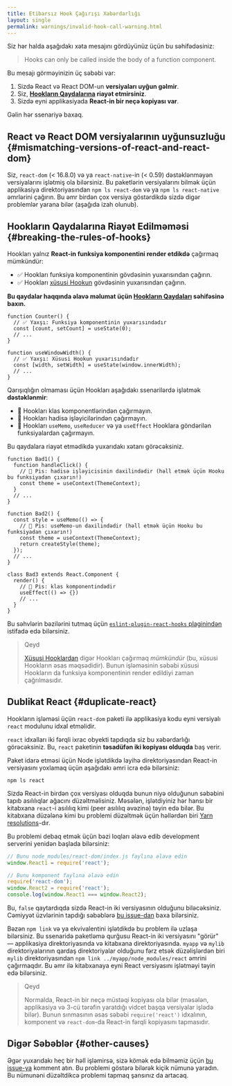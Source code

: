 ```yaml
---
title: Etibarsız Hook Çağırışı Xəbərdarlığı
layout: single
permalink: warnings/invalid-hook-call-warning.html
---
```


 Siz hər halda aşağıdakı xəta mesajını gördüyünüz üçün bu səhifədəsiniz:

 > Hooks can only be called inside the body of a function component.

Bu mesajı görməyinizin üç səbəbi var:

1. Sizdə React və React DOM-un **versiyaları uyğun gəlmir**.
2. Siz, **[Hookların Qaydalarına](/docs/hooks-rules.html) riayət etmirsiniz**.
3. Sizdə eyni applikasiyada **React-in bir neçə kopiyası var**.

Gəlin hər ssenariyə baxaq.

## React və React DOM versiyalarının uyğunsuzluğu {#mismatching-versions-of-react-and-react-dom}

Siz, `react-dom` (< 16.8.0) və ya `react-native`-in (< 0.59) dəstəklənməyən versiyalarını işlətmiş ola bilərsiniz. Bu paketlərin versiyalarını bilmək üçün applikasiya direktoriyasından `npm ls react-dom` və ya `npm ls react-native` əmrlərini çağırın. Bu əmr birdən çox versiya göstərdikdə sizdə digər problemlər yarana bilər (aşağıda izah olunub).

## Hookların Qaydalarına Riayət Edilməməsi {#breaking-the-rules-of-hooks}

Hookları yalnız **React-in funksiya komponentini render etdikdə** çağırmaq mümkündür:

* ✅ Hookları funksiya komponentinin gövdəsinin yuxarısından çağırın.
* ✅ Hookları [xüsusi Hookun](/docs/hooks-custom.html) gövdəsinin yuxarısından çağırın.

**Bu qaydalar haqqında əlavə məlumat üçün [Hookların Qaydaları](/docs/hooks-rules.html) səhifəsinə baxın.**

```js{2-3,8-9}
function Counter() {
  // ✅ Yaxşı: Funksiya komponentinin yuxarısındadır
  const [count, setCount] = useState(0);
  // ...
}

function useWindowWidth() {
  // ✅ Yaxşı: Xüsusi Hookun yuxarısındadır
  const [width, setWidth] = useState(window.innerWidth);
  // ...
}
```

Qarışıqlığın olmaması üçün Hookları aşağıdakı ssenarilərdə işlətmək **dəstəklənmir**:

* 🔴 Hookları klas komponentlərindən çağırmayın.
* 🔴 Hookları hadisə işləyicilərindən çağırmayın.
* 🔴 Hookları `useMemo`, `useReducer` və ya `useEffect` Hooklara göndərilən funksiyalardan çağırmayın.

Bu qaydalara riayət etmədikdə yuxarıdakı xətanı görəcəksiniz.

```js{3-4,11-12,20-21}
function Bad1() {
  function handleClick() {
    // 🔴 Pis: hadisə işləyicisinin daxilindədir (həll etmək üçün Hooku bu funksiyadan çıxarın!)
    const theme = useContext(ThemeContext);
  }
  // ...
}

function Bad2() {
  const style = useMemo(() => {
    // 🔴 Pis: useMemo-un daxilindədir (həll etmək üçün Hooku bu funksiyadan çıxarın!)
    const theme = useContext(ThemeContext);
    return createStyle(theme);
  });
  // ...
}

class Bad3 extends React.Component {
  render() {
    // 🔴 Pis: klas komponentindədir
    useEffect(() => {})
    // ...
  }
}
```

Bu səhvlərin bəzilərini tutmaq üçün [`eslint-plugin-react-hooks` plaginindən](https://www.npmjs.com/package/eslint-plugin-react-hooks) istifadə edə bilərsiniz.

>Qeyd
>
>[Xüsusi Hooklardan](/docs/hooks-custom.html) digər Hookları çağırmaq *mümkündür* (bu, xüsusi Hookların əsas məqsədidir). Bunun işləməsinin səbəbi xüsusi Hookların da funksiya komponentinin render edildiyi zaman çağrılmasıdır.


## Dublikat React {#duplicate-react}

Hookların işləməsi üçün `react-dom` paketi ilə applikasiya kodu eyni versiyalı `react` modulunu idxal etməlidir.

`react` idxalları iki fərqli ixrac obyekti tapdıqda siz bu xəbərdarlığı görəcəksiniz. Bu, `react` paketinin **təsadüfən iki kopiyası olduqda** baş verir.

Paket idarə etməsi üçün Node işlətdikdə layihə direktoriyasından React-in versiyasını yoxlamaq üçün aşağıdakı əmri icra edə bilərsiniz:

    npm ls react

Sizdə React-in birdən çox versiyası olduqda bunun niyə olduğunun səbəbini tapıb asılılıqlar ağacını düzəltməlisiniz. Məsələn, işlətdiyiniz hər hansı bir kitabxana `react`-i asılılıq kimi (peer asılılıq əvəzinə) təyin edə bilər. Bu kitabxana düzələnə kimi bu problemi düzəltmək üçün həllərdən biri [Yarn resolutions](https://yarnpkg.com/lang/en/docs/selective-version-resolutions/)-dır.

Bu problemi debaq etmək üçün bəzi loqları əlavə edib development serverini yenidən başlada bilərsiniz:

```js
// Bunu node_modules/react-dom/index.js faylına əlavə edin
window.React1 = require('react');

// Bunu komponent faylına əlavə edin
require('react-dom');
window.React2 = require('react');
console.log(window.React1 === window.React2);
```

Bu, `false` qaytardıqda sizdə React-in iki versiyasının olduğunu biləcəksiniz. Cəmiyyət üzvlərinin tapdığı səbəblərə [bu issue-dan](https://github.com/facebook/react/issues/13991) baxa bilərsiniz.

Bəzən `npm link` və ya ekvivalentini işlətdikdə bu problem ilə uzlaşa bilərsiniz. Bu ssenaridə paketləmə qurğusu React-in iki versiyasını "görür" — applikasiya direktoriyasında və kitabxana direktoriyasında. `myapp` və `mylib` direktoriyalarının qardaş direktoriyalar olduğunu fərz etsək düzəlişlərdən biri `mylib` direktoriyasından `npm link ../myapp/node_modules/react` əmrini çağırmaqdır. Bu əmr ilə kitabxanaya eyni React versiyasını işlətməyi təyin edə bilərsiniz.

>Qeyd
>
>Normalda, React-in bir neçə müstəqi kopiyası ola bilər (məsələn, applikasiya və 3-cü tərəfin yaratdığı vidcet başqa versiyalar işlədə bilər). Bunun sınmasının əsas səbəbi `require('react')` idxalının, komponent və `react-dom`-da React-in fərqli kopiyasını tapmasıdır.

## Digər Səbəblər {#other-causes}

Əgər yuxarıdakı heç bir həll işləmirsə, sizə kömək edə bilməmiz üçün [bu issue-ya](https://github.com/facebook/react/issues/13991) komment atın. Bu problemi göstərə bilərək kiçik nümunə yaradın. Bu nümunəni düzəltdikcə problemi tapmaq şansınız da artacaq.
